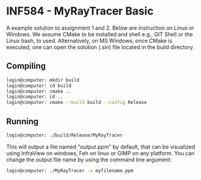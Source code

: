 # INF584 - MyRayTracer Basic

A example solution to assignment 1 and 2.
Below are instruction on Linux or Windows. We assume CMake to be installed and shell e.g., GIT Shell or the Linux bash, to used. Alternatively, on MS Windows, once CMake is executed, one can open the solution (.sln) file located in the build directory.


## Compiling

```bash
login@computer: mkdir build
login@computer: cd build
login@computer: cmake ..
login@computer: cd ..
login@computer: cmake --build build --config Release
```

## Running 
```bash
login@computer: ./build/Release/MyRayTracer
```

This will output a file named "output.ppm" by default, that can be visualized using InfraView on windows, Feh on linux or GIMP on any platform. You can change the output file name by using the command line argument:

```bash
login@computer: ./MyRayTracer -o myfilename.ppm
```